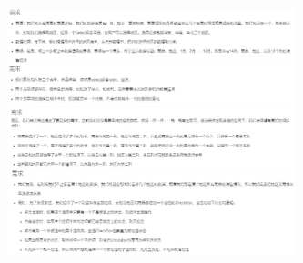 
![image](https://github.com/LiwenYe/ife2018/blob/master/day31-33/task1.png)
![image](https://github.com/LiwenYe/ife2018/blob/master/day31-33/task2.png)
![image](https://github.com/LiwenYe/ife2018/blob/master/day31-33/task3.png)
![image](https://github.com/LiwenYe/ife2018/blob/master/day31-33/task4.png)
